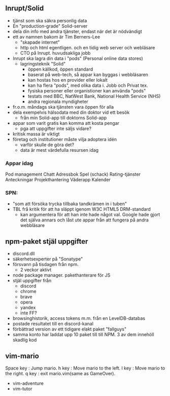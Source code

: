 ## Inrupt/Solid
- tjänst som ska säkra personlig data
- En "production-grade" Solid-server
- dela din info med andra tjänster, endast när det är nödvändigt
- ett av namnen bakom är Tim Berners-Lee
  - "skapade internet"
  - http och html egentligen. och en tidig web server och webläsare
  - CTO på Inrupt. huvudsakliga jobb
- Inrupt ska lagra din data i "pods" (Personal online data stores)
  - lagringsteknik "Solid"
    - öppen källkod, öppen standard
    - baserat på web-tech, så appar kan byggas i webbläsaren
    - kan hostas hos en provider eller lokalt
    - kan ha flera "pods", med olika data i. Jobb och Privat tex.
    - fysiska personer eller organistioner kan använda "pods"
    - testats med BBC, NatWest Bank, National Health Service (NHS)
    - andra regionala myndigheter
- fr.o.m. måndags ska tjänsten vara öppen för alla
- dela exempelvis hälsodata med din doktor vid ett besök
  - från min Solid-app till doktorns Solid-app
- appar som varit gratis kan komma att kosta pengar
  - pga att uppgifter inte säljs vidare?
- kritisk massa är viktigt
- företag och institutioner måste vilja adoptera idén
  - varför skulle de göra det?
  - data är mest värdefulla resursen idag

### Appar idag
Pod management
Chatt
Adressbok
Spel (schack)
Rating-tjänster
Anteckningar
Projekthantering
Väderapp
Kalender

### SPN:
- "som att försöka trycka tillbaka tandkrämen in i tuben"
- TBL frå kritik för att ha släppt igenom W3C HTML5 DRM-standard
  - kan argumentera för att han inte hade något val. Google hade gjort det själva annars och låst ute appar från att fungera på andra webbläsare


## npm-paket stjäl uppgifter
- discord.dll
- säkerhetsexperter på "Sonatype"
- försvann på tisdagen från npm. 
  - 2 veckor aktivt
- node package manager. pakethanterare för JS
- stjäl uppgifter från
  - discord
  - chrome
  - brave
  - opera
  - yandex
  - inte FF?
- browsinghistorik, access tokens m.m. från en LevelDB-databas
- postade resultatet till en discord-kanal
- förbättrad version av ett tidigare elakt paket "fallguys"
- samma konto har laddat upp 10 paket till till NPM. 3 av dem innehöll skadlig kod


## vim-mario
Space key : Jump mario.
h key : Move mario to the left.
l key : Move mario to the right.
q key : exit mario.vim(same as GameOver).

- vim-adventure
- vim-tutor



